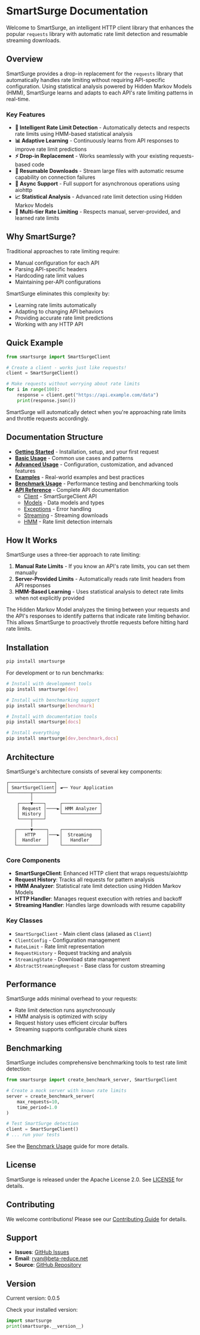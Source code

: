 # SmartSurge Documentation

Welcome to SmartSurge, an intelligent HTTP client library that enhances the popular `requests` library with automatic rate limit detection and resumable streaming downloads.

## Overview

SmartSurge provides a drop-in replacement for the `requests` library that automatically handles rate limiting without requiring API-specific configuration. Using statistical analysis powered by Hidden Markov Models (HMM), SmartSurge learns and adapts to each API's rate limiting patterns in real-time.

### Key Features

- **🧠 Intelligent Rate Limit Detection** - Automatically detects and respects rate limits using HMM-based statistical analysis
- **📊 Adaptive Learning** - Continuously learns from API responses to improve rate limit predictions
- **⚡ Drop-in Replacement** - Works seamlessly with your existing requests-based code
- **🔄 Resumable Downloads** - Stream large files with automatic resume capability on connection failures
- **🔀 Async Support** - Full support for asynchronous operations using aiohttp
- **📈 Statistical Analysis** - Advanced rate limit detection using Hidden Markov Models
- **🎯 Multi-tier Rate Limiting** - Respects manual, server-provided, and learned rate limits

## Why SmartSurge?

Traditional approaches to rate limiting require:
- Manual configuration for each API
- Parsing API-specific headers
- Hardcoding rate limit values
- Maintaining per-API configurations

SmartSurge eliminates this complexity by:
- Learning rate limits automatically
- Adapting to changing API behaviors
- Providing accurate rate limit predictions
- Working with any HTTP API

## Quick Example

```python
from smartsurge import SmartSurgeClient

# Create a client - works just like requests!
client = SmartSurgeClient()

# Make requests without worrying about rate limits
for i in range(100):
    response = client.get("https://api.example.com/data")
    print(response.json())
```

SmartSurge will automatically detect when you're approaching rate limits and throttle requests accordingly.

## Documentation Structure

- **[Getting Started](getting_started.md)** - Installation, setup, and your first request
- **[Basic Usage](basic_usage.md)** - Common use cases and patterns
- **[Advanced Usage](advanced_usage.md)** - Configuration, customization, and advanced features
- **[Examples](examples.md)** - Real-world examples and best practices
- **[Benchmark Usage](benchmark_usage.md)** - Performance testing and benchmarking tools
- **[API Reference](api/)** - Complete API documentation
  - [Client](api/client.md) - SmartSurgeClient API
  - [Models](api/models.md) - Data models and types
  - [Exceptions](api/exceptions.md) - Error handling
  - [Streaming](api/streaming.md) - Streaming downloads
  - [HMM](api/hmm.md) - Rate limit detection internals

## How It Works

SmartSurge uses a three-tier approach to rate limiting:

1. **Manual Rate Limits** - If you know an API's rate limits, you can set them manually
2. **Server-Provided Limits** - Automatically reads rate limit headers from API responses
3. **HMM-Based Learning** - Uses statistical analysis to detect rate limits when not explicitly provided

The Hidden Markov Model analyzes the timing between your requests and the API's responses to identify patterns that indicate rate limiting behavior. This allows SmartSurge to proactively throttle requests before hitting hard rate limits.

## Installation

```bash
pip install smartsurge
```

For development or to run benchmarks:

```bash
# Install with development tools
pip install smartsurge[dev]

# Install with benchmarking support
pip install smartsurge[benchmark]

# Install with documentation tools
pip install smartsurge[docs]

# Install everything
pip install smartsurge[dev,benchmark,docs]
```

## Architecture

SmartSurge's architecture consists of several key components:

```
┌─────────────────┐
│ SmartSurgeClient│ ◄── Your Application
└────────┬────────┘
         │
    ┌────▼────┐     ┌──────────────┐
    │ Request │────►│ HMM Analyzer │
    │ History │     └──────────────┘
    └────┬────┘
         │
   ┌─────▼─────┐    ┌──────────────┐
   │   HTTP    │───►│  Streaming   │
   │  Handler  │    │   Handler    │
   └───────────┘    └──────────────┘
```

### Core Components

- **SmartSurgeClient**: Enhanced HTTP client that wraps requests/aiohttp
- **Request History**: Tracks all requests for pattern analysis
- **HMM Analyzer**: Statistical rate limit detection using Hidden Markov Models
- **HTTP Handler**: Manages request execution with retries and backoff
- **Streaming Handler**: Handles large downloads with resume capability

### Key Classes

- `SmartSurgeClient` - Main client class (aliased as `Client`)
- `ClientConfig` - Configuration management
- `RateLimit` - Rate limit representation
- `RequestHistory` - Request tracking and analysis
- `StreamingState` - Download state management
- `AbstractStreamingRequest` - Base class for custom streaming

## Performance

SmartSurge adds minimal overhead to your requests:
- Rate limit detection runs asynchronously
- HMM analysis is optimized with scipy
- Request history uses efficient circular buffers
- Streaming supports configurable chunk sizes

## Benchmarking

SmartSurge includes comprehensive benchmarking tools to test rate limit detection:

```python
from smartsurge import create_benchmark_server, SmartSurgeClient

# Create a mock server with known rate limits
server = create_benchmark_server(
    max_requests=10,
    time_period=1.0
)

# Test SmartSurge detection
client = SmartSurgeClient()
# ... run your tests
```

See the [Benchmark Usage](benchmark_usage.md) guide for more details.

## License

SmartSurge is released under the Apache License 2.0. See [LICENSE](https://github.com/dingo-actual/smartsurge/blob/main/LICENSE) for details.

## Contributing

We welcome contributions! Please see our [Contributing Guide](https://github.com/dingo-actual/smartsurge/blob/main/CONTRIBUTING) for details.

## Support

- **Issues**: [GitHub Issues](https://github.com/dingo-actual/smartsurge/issues)
- **Email**: ryan@beta-reduce.net
- **Source**: [GitHub Repository](https://github.com/dingo-actual/smartsurge)

## Version

Current version: 0.0.5

Check your installed version:
```python
import smartsurge
print(smartsurge.__version__)
```
